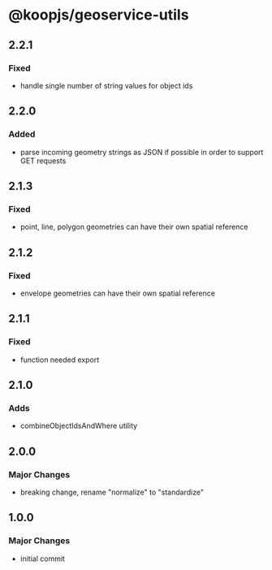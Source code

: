 # @koopjs/geoservice-utils

## 2.2.1
### Fixed
- handle single number of string values for object ids

## 2.2.0
### Added
- parse incoming geometry strings as JSON if possible in order to support GET requests

## 2.1.3
### Fixed
- point, line, polygon geometries can have their own spatial reference 

## 2.1.2
### Fixed
- envelope geometries can have their own spatial reference 

## 2.1.1
### Fixed
- function needed export

## 2.1.0
### Adds
- combineObjectIdsAndWhere utility

## 2.0.0
### Major Changes
- breaking change, rename "normalize" to "standardize"

## 1.0.0
### Major Changes
- initial commit